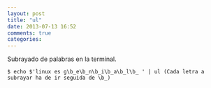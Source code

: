 ```yaml
---
layout: post
title: "ul"
date: 2013-07-13 16:52
comments: true
categories: 
---
```

Subrayado de palabras en la terminal.

	$ echo $'linux es g\b_e\b_n\b_i\b_a\b_l\b_ ' | ul (Cada letra a subrayar ha de ir seguida de \b_)

